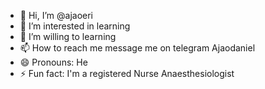 - 👋 Hi, I’m @ajaoeri
- 👀 I’m interested in learning
- 🌱 I’m willing to learning 
- 📫 How to reach me message me on telegram Ajaodaniel
- 😄 Pronouns: He
- ⚡ Fun fact: I'm a registered Nurse Anaesthesiologist

<!---
ajaoeri/ajaoeri is a ✨ special ✨ repository because its `README.md` (this file) appears on your GitHub profile.
You can click the Preview link to take a look at your changes.
--->
